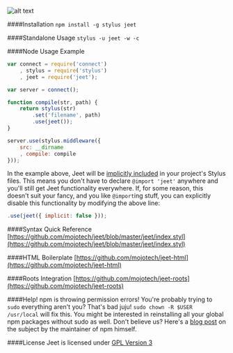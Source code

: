 ![alt text](https://raw.github.com/CorySimmons/jeetframework.com/master/img/jeet_logo_sm.png "Jeet CSS Framework")

####Installation
`npm install -g stylus jeet`

####Standalone Usage
`stylus -u jeet -w -c`

####Node Usage Example

```js
var connect = require('connect')
    , stylus = require('stylus')
    , jeet = require('jeet');

var server = connect();

function compile(str, path) {
    return stylus(str)
        .set('filename', path)
        .use(jeet());
}

server.use(stylus.middleware({
    src: __dirname
    , compile: compile
}));
```

In the example above, Jeet will be [implicitly included](https://github.com/mojotech/jeet/blob/master/jeet.js#L4) in your project's Stylus files. This means you don't have to declare `@import 'jeet'` anywhere and you'll still get Jeet functionality everywhere. If, for some reason, this doesn't suit your fancy, and you like `@import`ing stuff, you can explicitly disable this functionality by modifying the above line:

```js
.use(jeet({ implicit: false }));
```

####Syntax Quick Reference
[https://github.com/mojotech/jeet/blob/master/jeet/index.styl](https://github.com/mojotech/jeet/blob/master/jeet/index.styl)

####HTML Boilerplate
[https://github.com/mojotech/jeet-html](https://github.com/mojotech/jeet-html)

####Roots Integration
[https://github.com/mojotech/jeet-roots](https://github.com/mojotech/jeet-roots)

####Help! npm is throwing permission errors!
You're probably trying to `sudo` everything aren't you? That's bad juju! `sudo chown -R $USER /usr/local` will fix this. You might be interested in reinstalling all your global npm packages without sudo as well. Don't believe us? Here's a [blog post](http://howtonode.org/introduction-to-npm) on the subject by the maintainer of npm himself.

####License
Jeet is licensed under [GPL Version 3](http://opensource.org/licenses/GPL-3.0)
